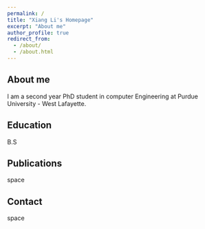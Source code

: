 ```yaml
---
permalink: /
title: "Xiang Li's Homepage"
excerpt: "About me"
author_profile: true
redirect_from: 
  - /about/
  - /about.html
---
```


## About me

I am a second year PhD student in computer Engineering at Purdue University - West Lafayette.

## Education
 B.S

## Publications

space

## Contact

space
